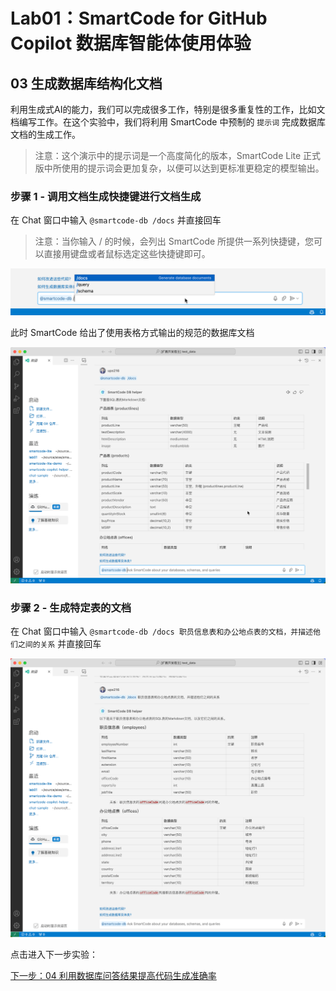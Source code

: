 # Lab01：SmartCode for GitHub Copilot 数据库智能体使用体验

## 03 生成数据库结构化文档

利用生成式AI的能力，我们可以完成很多工作，特别是很多重复性的工作，比如文档编写工作。在这个实验中，我们将利用 SmartCode 中预制的 `提示词` 完成数据库文档的生成工作。

> 注意：这个演示中的提示词是一个高度简化的版本，SmartCode Lite 正式版中所使用的提示词会更加复杂，以便可以达到更标准更稳定的模型输出。

### 步骤 1 - 调用文档生成快捷键进行文档生成

在 Chat 窗口中输入 `@smartcode-db /docs` 并直接回车

> 注意：当你输入 / 的时候，会列出 SmartCode 所提供一系列快捷键，您可以直接用键盘或者鼠标选定这些快捷键即可。

![](./images/08-docs.png)

此时 SmartCode 给出了使用表格方式输出的规范的数据库文档

![](./images/08-docs-output1.png)

### 步骤 2 - 生成特定表的文档

在 Chat 窗口中输入 `@smartcode-db /docs 职员信息表和办公地点表的文档，并描述他们之间的关系` 并直接回车

![](./images/08-docs-output2.png)

点击进入下一步实验：

[下一步：04 利用数据库问答结果提高代码生成准确率](./04-generate-code.md)